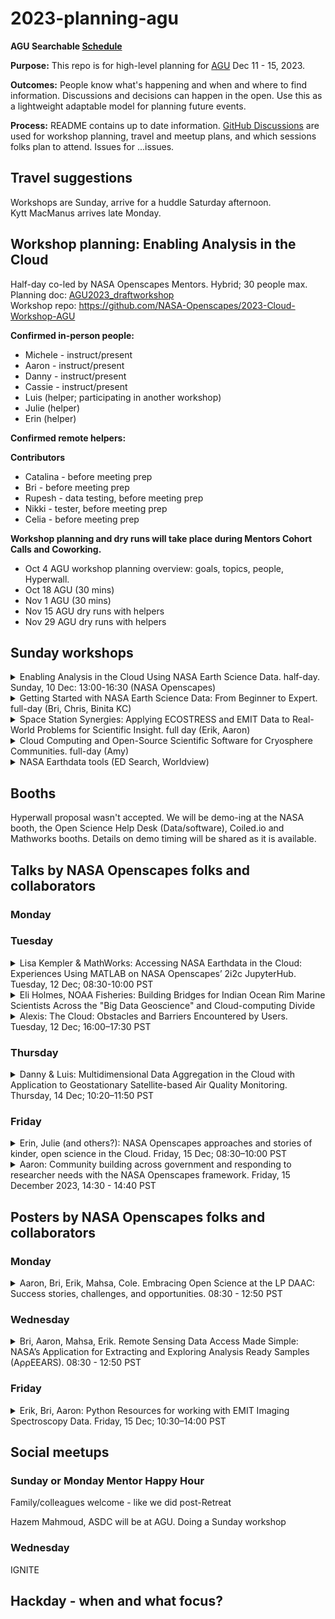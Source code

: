 # 2023-planning-agu

**AGU Searchable [Schedule](https://agu.confex.com/agu/fm23/meetingapp.cgi/Home/0)**

**Purpose:** This repo is for high-level planning for [AGU](https://www.agu.org/fall-meeting) Dec 11 - 15, 2023.

**Outcomes:** People know what's happening and when and where to find information. Discussions and decisions can happen in the open. Use this as a lightweight adaptable model for planning future events.

**Process:** README contains up to date information. [GitHub Discussions](https://github.com/NASA-Openscapes/2023-planning-agu/discussions) are used for workshop planning, travel and meetup plans, and which sessions folks plan to attend. Issues for ...issues.


## Travel suggestions

Workshops are Sunday, arrive for a huddle Saturday afternoon.  
Kytt MacManus arrives late Monday.


## Workshop planning: Enabling Analysis in the Cloud 

Half-day co-led by NASA Openscapes Mentors. Hybrid; 30 people max.  
Planning doc: [AGU2023_draftworkshop](https://docs.google.com/document/d/1dOilx2mVi-HK4gout0SpYczyXpsZymL0h4bKaIQ-2ew/)  
Workshop repo: https://github.com/NASA-Openscapes/2023-Cloud-Workshop-AGU

**Confirmed in-person people:** 
- Michele - instruct/present
- Aaron - instruct/present
- Danny - instruct/present
- Cassie - instruct/present
- Luis (helper; participating in another workshop)
- Julie (helper)
- Erin (helper)

**Confirmed remote helpers:**


**Contributors**  
- Catalina - before meeting prep
- Bri - before meeting prep
- Rupesh - data testing, before meeting prep
- Nikki - tester, before meeting prep
- Celia - before meeting prep

**Workshop planning and dry runs will take place during Mentors Cohort Calls and Coworking.**

- Oct 4	AGU workshop planning overview: goals, topics, people, Hyperwall.		
- Oct 18	AGU (30 mins)		
- Nov 1	AGU (30 mins)	
- Nov 15	AGU dry runs with helpers	
- Nov 29	AGU dry runs with helpers

## Sunday workshops

<details>
<summary>Enabling Analysis in the Cloud Using NASA Earth Science Data. half-day. Sunday, 10 Dec: 13:00-16:30 (NASA Openscapes)</summary>

<https://agu.confex.com/agu/fm23/meetingapp.cgi/Session/193427>

Date and Time: Sunday, 10 December 2023: 13:00 - 16:30 **

Location: Moscone Center, 3022 - West

Final Session #: SCIWS23

Session Type: Hybrid

</details>

<details>
<summary>Getting Started with NASA Earth Science Data: From Beginner to Expert. full-day (Bri, Chris, Binita KC)</summary>

<https://agu.confex.com/agu/fm23/meetingapp.cgi/Session/193391>

Date and Time: Sunday, 10 December 2023: 08:00 - 15:00 **  

Location: 3005 - West (Level 3, West, Moscone Center)

Session Type:   
</details>

<details>
<summary>Space Station Synergies: Applying ECOSTRESS and EMIT Data to Real-World Problems for Scientific Insight. full day (Erik, Aaron)</summary>

<https://agu.confex.com/agu/fm23/meetingapp.cgi/Session/193331>

Date and Time: Sunday, 10 December 2023:  08:00 - 15:00 **

Location: 3004 - West (Level 3, West, Moscone Center)

Session Type: Hybrid

</details>

<details>
<summary>Cloud Computing and Open-Source Scientific Software for Cryosphere Communities. full-day (Amy) </summary>

<https://agu.confex.com/agu/fm23/meetingapp.cgi/Session/193477>  

Date and Time: Sunday, 10 December 2023: 08:00 - 15:00 **   

Location: 3006 - West (Level 3, West, Moscone Center) 

</details>


<details>
<summary>NASA Earthdata tools (ED Search, Worldview)</summary>
Workshop Title:    
  
Date and Time: Sunday, 10 December 2023: TIME **    

Location:     

Final Session #:      

</details>



## Booths

Hyperwall proposal wasn't accepted. We will be demo-ing at the NASA booth, the Open Science Help Desk (Data/software), Coiled.io and Mathworks booths. Details on demo timing will be shared as it is available. 

## Talks by NASA Openscapes folks and collaborators
### Monday

### Tuesday
<details>
<summary>Lisa Kempler & MathWorks: Accessing NASA Earthdata in the Cloud: Experiences Using MATLAB on NASA Openscapes’ 2i2c JupyterHub. Tuesday, 12 Dec; 08:30-10:00 PST</summary>

<https://agu.confex.com/agu/fm23/meetingapp.cgi/Paper/1281461>

Abstract ID: 1281461  
Final Paper Number and Abstract Title: IN21A-02: Accessing NASA Earthdata in the Cloud: Experiences Using MATLAB on NASA Openscapes’ 2i2c JupyterHub  
Presentation Type: Oral  
Session Date and Time: Tuesday, 12 December 2023; 08:30 - 10:00 PST  
Session Number and Title: IN21A: Accelerating Science: The Convergence of Inclusive Computational Resources, Cloud-Optimized Data, Open-Source Tools, and Open Collaborative Communities I Oral  
</details>

<details>
<summary>Eli Holmes, NOAA Fisheries: Building Bridges for Indian Ocean Rim Marine Scientists Across the "Big Data Geoscience" and Cloud-computing Divide
</summary>

<https://agu.confex.com/agu/fm23/meetingapp.cgi/Paper/1417018>

Tuesday, 12 December 2023, 09:03 - 09:13  
203 - South (Level 2, South, Moscone Center)
</details>

<details>
<summary>Alexis: The Cloud: Obstacles and Barriers Encountered by Users. Tuesday, 12 Dec; 16:00–17:30 PST</summary>

Alexis, eLightning doing a re-run from my ESIP poster, with updates based on the post-it note feedback  
Abstract ID: 1360223  
Final Paper Number & Abstract Title: IN24B-02: The Cloud: Obstacles and Barriers Encountered by Users  
Presentation Type: eLightning  
Session Number and Title: IN24B: Accelerating Science: The Convergence of Inclusive Computational Resources, Cloud-Optimized Data, Open-Source Tools, and Open Collaborative Communities III eLightning  
Session Date and Time: Tuesday, 12 December 2023; 16:00 – 17:30 PST  
Location: Moscone Center, South, Hall D; eLightning Theater IV, Hall D - South  
</details>

### Thursday
<details>
<summary>Danny & Luis: Multidimensional Data Aggregation in the Cloud with Application to Geostationary Satellite-based Air Quality Monitoring. Thursday, 14 Dec; 10:20–11:50 PST</summary>
  
Danny & Luis:  
Final Paper Number and Abstract Title: IN42B-01: Multidimensional Data Aggregation in the Cloud with Application to Geostationary Satellite-based Air Quality Monitoring  
Presentation Type: Oral  
Session Number and Title: IN42B: Maximizing the Utility and Efficiency of Scientific Research Through Analysis-Ready Data and Data Harmonization I Oral  
Session Date and Time: Thursday, 14 December 2023; 10:20 – 11:50 PST  
Presentation Length: 10:22 – 10:32 PST  
Location: Moscone Center, 2014 - West  
</details>

### Friday
<details>
<summary>Erin, Julie (and others?): NASA Openscapes approaches and stories of kinder, open science in the Cloud. Friday, 15 Dec; 08:30–10:00 PST</summary>

<https://agu.confex.com/agu/fm23/meetingapp.cgi/Paper/1368324>

Erin, Julie (and others?)  
Abstract ID: 1368324  
Final Paper Number and Abstract Title: SH51A-04: NASA Openscapes approaches and stories of kinder, open science in the Cloud  
Presentation Type: Oral  
Session Number and Title: SH51A: Adopting Open Science in the Heliophysics, Earth, and Space Sciences II Oral  
Session Date and Time: Friday, 15 December 2023; 08:30 – 10:00 PST  
Presentation Length: 09:00 – 09:10 PST  
Location: Moscone Center, 211 - South  
</details>

<details>
<summary>Aaron: Community building across government and responding to researcher needs with the NASA Openscapes framework. Friday, 15 December 2023, 14:30 - 14:40 PST
</summary> 
  
<https://agu.confex.com/agu/fm23/meetingapp.cgi/Paper/1430101>

Location: 301-302 - South (Level 3, South, Moscone Center)  
</details>



## Posters by NASA Openscapes folks and collaborators
### Monday
<details>
<summary>Aaron, Bri, Erik, Mahsa, Cole. Embracing Open Science at the LP DAAC: Success stories, challenges, and opportunities. 08:30 - 12:50 PST
</summary> 

<https://agu.confex.com/agu/fm23/meetingapp.cgi/Paper/1411855>
  
Monday, 11 December 2023  08:30 - 12:50 PST
Poster Hall A-C - South (Exhibition Level, South, Moscone Center)
</details> 

### Wednesday
<details>
<summary>Bri, Aaron, Mahsa, Erik. Remote Sensing Data Access Made Simple: NASA’s Application for Extracting and Exploring Analysis Ready Samples (AρρEEARS). 08:30 - 12:50 PST
</summary> 
  
<https://agu.confex.com/agu/fm23/meetingapp.cgi/Paper/1403006>

Wednesday, 13 December 2023, 08:30 - 12:50 PST  
Poster Hall A-C - South (Exhibition Level, South, Moscone Center)

</details>

### Friday
<details>
<summary>Erik, Bri, Aaron: Python Resources for working with EMIT Imaging Spectroscopy Data. Friday, 15 Dec; 10:30–14:00 PST</summary>
  
<https://agu.confex.com/agu/fm23/meetingapp.cgi/Paper/1402701>

Erik, Bri, Aaron  
Abstract ID: 1368324  
Final Paper Number and Abstract Title:  GC51G-0700: Python Resources for working with EMIT Imaging Spectroscopy Data
Presentation Type: Poster  
Session Number and Title:   
Session Date and Time: Friday, 15 December 2023; 10:30 – 14:50 PST  
Presentation Length: 
Location: Poster Hall A-C, Moscone Center, South  
</details>

## Social meetups
### Sunday or Monday Mentor Happy Hour

Family/colleagues welcome - like we did post-Retreat

Hazem Mahmoud, ASDC will be at AGU. Doing a Sunday workshop

### Wednesday 

IGNITE

## Hackday - when and what focus?

